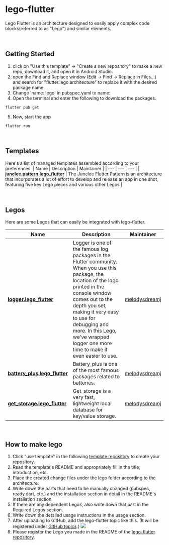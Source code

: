 # lego-flutter

Lego Flutter is an architecture designed to easily apply complex code blocks(referred to as "Lego") and similar elements.

<br/>

## Getting Started
1. click on "Use this template" -> "Create a new repository" to make a new repo, download it, and open it in Android Studio.
2. open the Find and Replace window (Edit -> Find -> Replace in Files...) and search for "flutter.lego.architecture" to replace it with the desired package name.
3. Change 'name: lego' in pubspec.yaml to name:<your project name>
4. Open the terminal and enter the following to download the packages.
```
flutter pub get
```
5. Now, start the app
```
flutter run
```

<br/>

## Templates
Here's a list of managed templates assembled according to your preferences.
| Name | Description | Maintainer |
| --- | --- | --- |
| [**junelee.pattern.lego_flutter**](https://github.com/melodysdreamj/junelee.pattern.lego-flutter) | The Junelee Flutter Pattern is an architecture that incorporates a lot of effort to develop and release an app in one shot, featuring five key Lego pieces and various other Legos |


<br/>

## Legos
Here are some Legos that can easily be integrated with lego-flutter.

| Name | Description | Maintainer |
| --- | --- | --- |
| [**logger.lego_flutter**](https://github.com/melodysdreamj/logger.lego-flutter) | Logger is one of the famous log packages in the Flutter community. When you use this package, the location of the logo printed in the console window comes out to the depth you set, making it very easy to use for debugging and more. In this Lego, we've wrapped logger one more time to make it even easier to use. | [melodysdreamj](https://github.com/melodysdreamj)
| [**battery_plus.lego_flutter**](https://github.com/melodysdreamj/logger.lego-flutter) | Battery_plus is one of the most famous packages related to batteries. | [melodysdreamj](https://github.com/melodysdreamj)
| [**get_storage.lego_flutter**](https://github.com/melodysdreamj/getstorage.lego_flutter) | Get_storage is a very fast, lightweight local database for key/value storage. | [melodysdreamj](https://github.com/melodysdreamj)

<br/> 

## How to make lego
1. Click "use template" in the following [template repository](https://github.com/June-Melody/lego-flutter-template) to create your repository.
2. Read the template's README and appropriately fill in the title, introduction, etc.
3. Place the created change files under the lego folder according to the architecture.
4. Write down the parts that need to be manually changed (pubspec, ready.dart, etc.) and the installation section in detail in the README's installation section.
5. If there are any dependent Legos, also write down that part in the Required Legos section.
6. Write down the detailed usage instructions in the usage section.
7. After uploading to GitHub, add the lego-flutter topic like this. (It will be registered under [GitHub topics](https://github.com/topics/lego-flutter).)
![](https://github.com/melodysdreamj/lego-flutter/assets/21379657/3c3a0f08-daab-4312-b5a4-d4c89c40a7d0)
8. Please register the Lego you made in the README of the [lego-flutter repository](https://github.com/melodysdreamj/lego-flutter).



